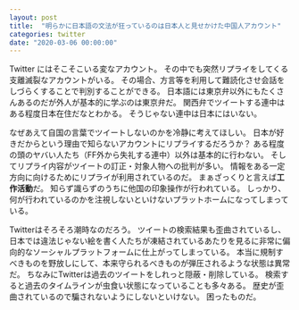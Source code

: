 ```yaml
---
layout: post
title:  "明らかに日本語の文法が狂っているのは日本人と見せかけた中国人アカウント"
categories: twitter
date: "2020-03-06 00:00:00"
---
```


Twitter にはそこそこいる変なアカウント。
その中でも突然リプライをしてくる支離滅裂なアカウントがいる。
その場合、方言等を利用して難読化させ会話をしづらくすることで判別することができる。
日本語には東京弁以外にもたくさんあるのだが外人が基本的に学ぶのは東京弁だ。
関西弁でツイートする連中はある程度日本在住だなとわかる。
そうじゃない連中は日本にはいない。

なぜあえて自国の言葉でツイートしないのかを冷静に考えてほしい。
日本が好きだからという理由で知らないアカウントにリプライするだろうか？
ある程度の頭のヤバい人たち（FF外から失礼する連中）以外は基本的に行わない。
そしてリプライ内容がツイートの訂正・対象人物への批判が多い。
情報をある一定方向に向けるためにリプライが利用されているのだ。
まぁざっくりと言えば**工作活動**だ。
知らず識らずのうちに他国の印象操作が行われている。
しっかり、何が行われているのかを注視しないといけないプラットホームになってしまっている。

Twitterはそろそろ潮時なのだろう。
ツイートの検索結果も歪曲されているし、日本では違法じゃない絵を書く人たちが凍結されているあたりを見るに非常に偏向的なソーシャルプラットフォームに仕上がってしまっている。
本当に規制すべきものを野放しにして、本来守られるべきものが弾圧されるような状態は異常だ。
ちなみにTwitterは過去のツイートをしれっと隠蔽・削除している。
検索すると過去のタイムラインが虫食い状態になっていることも多々ある。
歴史が歪曲されているので騙されないようにしないといけない。
困ったものだ。
